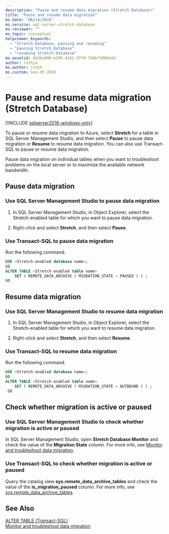 ```yaml
---
description: "Pause and resume data migration (Stretch Database)"
title: "Pause and resume data migration"
ms.date: "06/14/2016"
ms.service: sql-server-stretch-database
ms.reviewer: ""
ms.topic: conceptual
helpviewer_keywords: 
  - "Stretch Database, pausing and resuming"
  - "pausing Stretch Database"
  - "resuming Stretch Database"
ms.assetid: 65d6a990-b295-41b2-97f9-7b6bf3000e4d
author: rothja
ms.author: jroth
ms.custom: seo-dt-2019
---
```

# Pause and resume data migration (Stretch Database)
[!INCLUDE [sqlserver2016-windows-only](../../includes/applies-to-version/sqlserver2016-windows-only.md)]


  To pause or resume data migration to Azure, select **Stretch** for a table in SQL Server Management Studio, and then select **Pause** to pause data migration or **Resume** to resume data migration. You can also use Transact-SQL to pause or resume data migration.  
  
 Pause data migration on individual tables when you want to troubleshoot problems on the local server or to maximize the available network bandwidth.  

## Pause data migration  
  
### Use SQL Server Management Studio to pause data migration  
  
1.  In SQL Server Management Studio, in Object Explorer, select the Stretch-enabled table for which you want to pause data migration.  
  
2.  Right-click and select **Stretch**, and then select **Pause**.  
  
### Use Transact-SQL to pause data migration  
 Run the following command.  
  
```sql  
USE <Stretch-enabled database name>;
GO
ALTER TABLE <Stretch-enabled table name>  
    SET ( REMOTE_DATA_ARCHIVE ( MIGRATION_STATE = PAUSED ) ) ;  
GO 
```  
  
## Resume data migration  
  
### Use SQL Server Management Studio to resume data migration  
  
1.  In SQL Server Management Studio, in Object Explorer, select the Stretch-enabled table for which you want to resume data migration.  
  
2.  Right-click and select **Stretch**, and then select **Resume**.  
  
### Use Transact-SQL to resume data migration  
 Run the following command.  
  
```sql  
USE <Stretch-enabled database name>;
GO
ALTER TABLE <Stretch-enabled table name>   
    SET ( REMOTE_DATA_ARCHIVE ( MIGRATION_STATE = OUTBOUND ) ) ;  
 GO
```  

## Check whether migration is active or paused

### Use SQL Server Management Studio to check whether migration is active or paused
In SQL Server Management Studio, open **Stretch Database Monitor** and check the value of the **Migration State** column. For more info, see [Monitor and troubleshoot data migration](../../sql-server/stretch-database/monitor-and-troubleshoot-data-migration-stretch-database.md).

### Use Transact-SQL to check whether migration is active or paused
Query the catalog view **sys.remote_data_archive_tables** and check the value of the **is_migration_paused** column. For more info, see [sys.remote_data_archive_tables](../../relational-databases/system-catalog-views/stretch-database-catalog-views-sys-remote-data-archive-tables.md).

## See Also  
 [ALTER TABLE &#40;Transact-SQL&#41;](../../t-sql/statements/alter-table-transact-sql.md)  
[Monitor and troubleshoot data migration](../../sql-server/stretch-database/monitor-and-troubleshoot-data-migration-stretch-database.md) 
  
